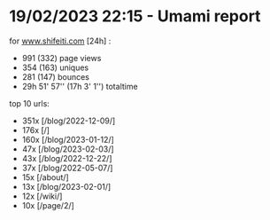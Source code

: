 # 19/02/2023 22:15 - Umami report
for www.shifeiti.com [24h] :

 - 991 (332) page views
 - 354 (163) uniques
 - 281 (147) bounces
 - 29h 51' 57'' (17h 3' 1'') totaltime


top 10 urls:
 - 351x [/blog/2022-12-09/]
 - 176x [/]
 - 160x [/blog/2023-01-12/]
 - 47x [/blog/2023-02-03/]
 - 43x [/blog/2022-12-22/]
 - 37x [/blog/2022-05-07/]
 - 15x [/about/]
 - 13x [/blog/2023-02-01/]
 - 12x [/wiki/]
 - 10x [/page/2/]


